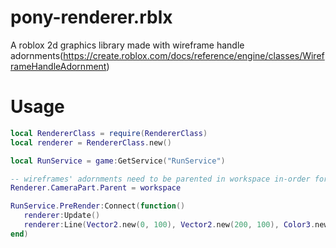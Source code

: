 # pony-renderer.rblx

A roblox 2d graphics library made with wireframe handle adornments(https://create.roblox.com/docs/reference/engine/classes/WireframeHandleAdornment)

# Usage

 ```lua
local RendererClass = require(RendererClass)
local renderer = RendererClass.new()

local RunService = game:GetService("RunService")

-- wireframes' adornments need to be parented in workspace in-order for them to be rendered
Renderer.CameraPart.Parent = workspace

RunService.PreRender:Connect(function()
	renderer:Update()
	renderer:Line(Vector2.new(0, 100), Vector2.new(200, 100), Color3.new(1, 1, 1), 1, -1)
end)
```
